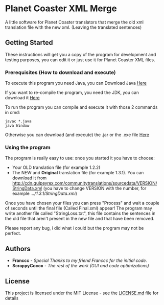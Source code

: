 # Planet Coaster XML Merge
A little software for Planet Coaster translators that merge the old xml translation file with the new xml. (Leaving the translated sentences)

## Getting Started

These instructions will get you a copy of the program for development and testing purposes, you can edit it or just use it for Planet Coaster XML files.

### Prerequisites (How to download and execute)

To execute this program you need Java, you can Download Java [Here](https://www.java.com/download/)

If you want to re-compile the program, you need the JDK, you can download it [Here](http://www.oracle.com/technetwork/java/javase/downloads/index.html)

To run the program you can compile and execute it with those 2 commands in cmd:

```
javac *.java
java Window
```

Otherwise you can download (and execute) the .jar or the .exe file [Here](out/artifacts/PlanetCoasterXMLMerge_jar/)

### Using the program

The program is really easy to use: once you started it you have to choose:
* Your OLD translation file (for example 1.2.2)
* The NEW and **Original** translation file (for example 1.3.1).
You can download it from http://cdn.gulpeyrex.com/communitytranslations/sourcedata/VERSION/StringData.xml
(you have to change VERSION with the number, for example *.../1.3.1/StringData.xml*)

Once you have chosen your files you can press "Process" and wait a couple of seconds until the final file (Called Final.xml) appear!
The program may write another file called "StringLoss.txt", this file contains the sentences in the old file that aren't present in the new file and that have been removed.

Please report any bug, i did what i could but the program may not be perfect.

## Authors

* **Franccc** - *Special Thanks to my friend Franccc for the initial code.*
* **ScrappyCocco** - *The rest of the work (GUI and code optimizations)*

## License

This project is licensed under the MIT License - see the [LICENSE.md](LICENSE.md) file for details
